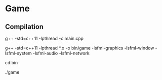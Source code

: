 # Game
## Compilation
g++ -std=c++11 -lpthread -c main.cpp

g++ -std=c++11 -lpthread \*.o -o bin/game -lsfml-graphics -lsfml-window -lsfml-system -lsfml-audio -lsfml-network

cd bin

./game
